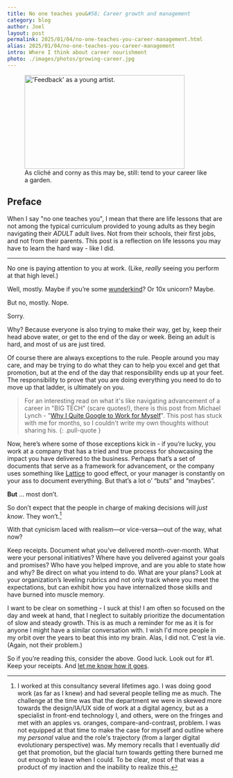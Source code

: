 ```yaml
---
title: No one teaches you&#58; Career growth and management
category: blog
author: Joel
layout: post
permalink: 2025/01/04/no-one-teaches-you-career-management.html
alias: 2025/01/04/no-one-teaches-you-career-management
intro: Where I think about career nourishment
photo: ./images/photos/growing-career.jpg
---
```


<figure class="photo-with-caption">
  <picture>
    <source
      srcset="{% imgproxy_url path: "/images/photos/growing-career.jpg", width: 1344 %}"
      media="(min-width: 413px)" />
    <img
      src="{% imgproxy_url path: "/images/photos/growing-career.jpg", width: 738 %}"
      alt="'Feedback' as a young artist."
      width="369"
      height="216" />
  </picture>

  <figcaption>
    As cliché and corny as this may be, still: tend to your career like a garden.
  </figcaption>
</figure>

## Preface

When I say "no one teaches you", I mean that there are life lessons that are
not among the typical curriculum provided to young adults as they begin
navigating their *ADULT* adult lives. Not from their schools, their first jobs,
and not from their parents. This post is a reflection on life
lessons you may have to learn the hard way - like I did.

***

No one is paying attention to you at work. (Like, *really* seeing you perform
at that high level.)

Well, mostly. Maybe if you’re some [wunderkind]? Or 10x unicorn? Maybe.

But no, mostly. Nope.

Sorry.

Why? Because everyone is also trying to make their way, get by, keep their
head above water, or get to the end of the day or week. Being an adult is hard,
and most of us are just tired.

Of course there are always exceptions to the rule. People around you may care,
and may be trying to do what they can to help you excel and get that promotion,
but at the end of the day that responsibility ends up at your feet. The
responsibility to prove that you are doing everything you need to do to move up
that ladder, is ultimately on you.

> For an interesting read on what it's like navigating advancement of a career
> in "BIG TECH" (scare quotes!), there is this post from Michael Lynch -
> "[Why I Quite Google to Work for Myself]". This post has stuck with
> me for months, so I couldn't write my own thoughts without sharing his.
{: .pull-quote }

Now, here’s where some of those exceptions kick in - if you’re lucky, you work
at a company that has a tried and true process for showcasing the impact you
have delivered to the business. Perhaps that’s a set of documents that serve as
a framework for advancement, or the company uses something like [Lattice] to good
effect, or your manager is constantly on your ass to document everything. But
that’s a lot o’ “buts” and “maybes”.

**But** … most don’t.

So don’t expect that the people in charge of making decisions will *just know*.
They won’t.[^1]

With that cynicism laced with realism&mdash;or vice-versa&mdash;out of the way,
what now?

Keep receipts. Document what you’ve delivered month-over-month. What were your
personal initiatives? Where have you delivered against your goals and promises?
Who have you helped improve, and are you able to state how and why? Be direct
on what you intend to do. What are your plans? Look at your organization’s
leveling rubrics and not only track where you meet the expectations, but can
exhibit how you have internalized those skills and have burned into muscle
memory.

I want to be clear on something - I suck at this! I am often so focused on the
day and week at hand, that I neglect to suitably prioritize the documentation
of slow and steady growth. This is as much a reminder for me as it is for
anyone I might have a similar conversation with. I wish I'd more people in my
orbit over the years to beat this into my brain. Alas, I did not. C'est la vie.
(Again, not their problem.)

So if you’re reading this, consider the above. Good luck. Look out for #1.
Keep your receipts. And [let me know how it goes].

[wunderkind]: https://www.merriam-webster.com/dictionary/wunderkind
[Lattice]: https://lattice.com/
[Why I Quite Google to Work for Myself]: https://mtlynch.io/why-i-quit-google/
[let me know how it goes]: https://bsky.app/profile/jayroh.dev

[^1]: I worked at this consultancy several lifetimes ago. I was doing good work (as far as I knew) and had several people telling me as much. The challenge at the time was that the department we were in skewed more towards the design/IA/UX side of work at a digital agency, but as a specialist in front-end technology I, and others, were on the fringes and met with an apples vs. oranges, compare-and-contrast, problem. I was not equipped at that time to make the case for myself and outline where my *personal* value and the role's trajectory (from a larger digital evolutionary perspective) was. My memory recalls that I eventually *did* get that promotion, but the glacial turn towards getting there burned me out enough to leave when I could. To be clear, most of that was a product of my inaction and the inability to realize this.
